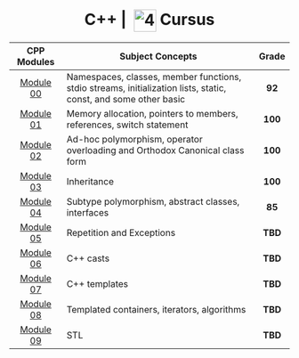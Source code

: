 <!--HEADER-->
<h1 align="center"> C++ | 
 <picture>
  <source media="(prefers-color-scheme: dark)" srcset="https://cdn.simpleicons.org/42/white">
  <img alt="42" width=40 align="center" src="https://cdn.simpleicons.org/42/Black">
 </picture>
 Cursus 
  <!--<img alt="Complete" src="https://raw.githubusercontent.com/Mqxx/GitHub-Markdown/main/blockquotes/badge/dark-theme/complete.svg">-->
</h1>
<!--FINISH HEADER-->


| CPP Modules |                                                 Subject Concepts                                                |  Grade  |
|:-----------:|-----------------------------------------------------------------------------------------------------------------|:-------:|
|  [Module 00](https://github.com/josephcheel/42-CPP/tree/main/CPP_Module_00)  | Namespaces, classes, member functions, stdio streams, initialization lists, static, const, and some other basic | **92** |
|  [Module 01](https://github.com/josephcheel/42-CPP/tree/main/CPP_Module_01)  | Memory allocation, pointers to members, references, switch statement                                            | **100** |
|  [Module 02](https://github.com/josephcheel/42-CPP/tree/main/CPP_Module_02)  | Ad-hoc polymorphism, operator overloading and Orthodox Canonical class form                                     | **100** |
|  [Module 03](https://github.com/josephcheel/42-CPP/tree/main/CPP_Module_03)  | Inheritance                                                                                                     | **100** |
|  [Module 04](https://github.com/josephcheel/42-CPP/tree/main/CPP_Module_04)  | Subtype polymorphism, abstract classes, interfaces                                                              | **85** |
|  [Module 05](https://github.com/josephcheel/42-CPP/tree/main/CPP_Module_05)  | Repetition and Exceptions                                                                                       | **TBD** |
|  [Module 06](https://github.com/josephcheel/42-CPP/tree/main/CPP_Module_06)  | C++ casts                                                                                                       | **TBD** |
|  [Module 07](https://github.com/josephcheel/42-CPP/tree/main/CPP_Module_07)  | C++ templates                                                                                                   | **TBD** |
|  [Module 08](https://github.com/josephcheel/42-CPP/tree/main/CPP_Module_08)  | Templated containers, iterators, algorithms                                                                     | **TBD** |
|  [Module 09](https://github.com/josephcheel/42-CPP/tree/main/CPP_Module_09)  | STL                                                                                                             | **TBD** |


